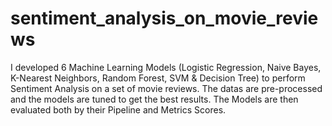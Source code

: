 # sentiment_analysis_on_movie_reviews
I developed 6 Machine Learning Models (Logistic Regression, Naive Bayes, K-Nearest Neighbors, Random Forest, SVM &amp; Decision Tree) to perform Sentiment Analysis on a set of movie reviews. The datas are pre-processed and the models are tuned to get the best results. The Models are then evaluated both by their Pipeline and Metrics Scores.
